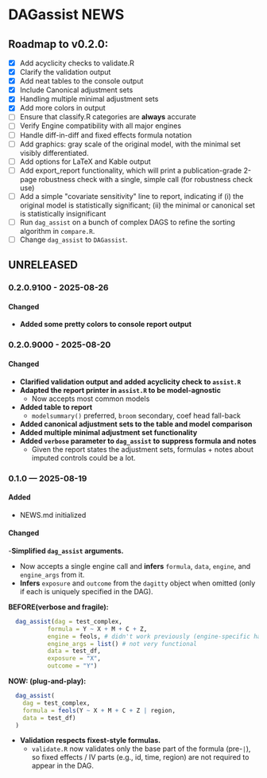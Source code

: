 # DAGassist NEWS

## Roadmap to v0.2.0:

- [x] Add acyclicity checks to validate.R
- [x] Clarify the validation output
- [x] Add neat tables to the console output
- [x] Include Canonical adjustment sets
- [x] Handling multiple minimal adjustment sets
- [x] Add more colors in output
- [ ] Ensure that classify.R categories are **always** accurate
- [ ] Verify Engine compatibility with all major engines
- [ ] Handle diff-in-diff and fixed effects formula notation
- [ ] Add graphics: gray scale of the original model, with the minimal set visibly differentiated.
- [ ] Add options for LaTeX and Kable output
- [ ] Add export_report functionality, which will print a publication-grade 2-page robustness check with a single, simple call (for robustness check use)
- [ ] Add a simple "covariate sensitivity" line to report, indicating if (i) the original model is statistically significant; (ii) the minimal or canonical set is statistically insignificant
- [ ] Run `dag_assist` on a bunch of complex DAGS to refine the sorting algorithm in `compare.R`.
- [ ] Change `dag_assist` to `DAGassist`.
## UNRELEASED

### 0.2.0.9100 - 2025-08-26

#### Changed
- **Added some pretty colors to console report output**

### 0.2.0.9000 - 2025-08-20

#### Changed

- **Clarified validation output and added acyclicity check to `assist.R`**
- **Adapted the report printer in `assist.R` to be model-agnostic**
  - Now accepts most common models
- **Added table to report**
  - `modelsummary()` preferred, `broom` secondary, coef head fall-back
- **Added canonical adjustment sets to the table and model comparison**
- **Added multiple minimal adjustment set functionality**
- **Added `verbose` parameter to `dag_assist` to suppress formula and notes**
  - Given the report states the adjustment sets, formulas + notes about imputed controls could be a lot.

### 0.1.0 — 2025-08-19

#### Added 
- NEWS.md initialized

#### Changed

-**Simplified `dag_assist` arguments.**
  - Now accepts a single engine call and **infers** `formula`, `data`, `engine`, and `engine_args` from it.
  - **Infers** `exposure` and `outcome` from the `dagitty` object when omitted (only if each is uniquely specified in the DAG).
    
  **BEFORE(verbose and fragile):**
```r
  dag_assist(dag = test_complex, 
           formula = Y ~ X + M + C + Z,
           engine = feols, # didn't work previously (engine-specific handling)
           engine_args = list() # not very functional
           data = test_df,
           exposure = "X", 
           outcome = "Y")
```
  

  **NOW: (plug-and-play):**
```r
  dag_assist(
    dag = test_complex, 
    formula = feols(Y ~ X + M + C + Z | region, 
    data = test_df)
  )
```

- **Validation respects fixest-style formulas.**
  - `validate.R` now validates only the base part of the formula (pre-`|`), so fixed effects / IV parts (e.g., id, time, region) are not required to appear in the DAG.

